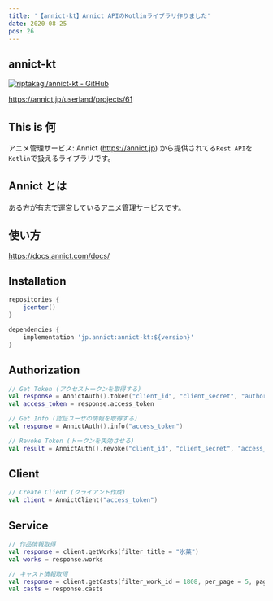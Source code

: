 ```yaml
---
title: '【annict-kt】Annict APIのKotlinライブラリ作りました'
date: 2020-08-25
pos: 26
---
```


## annict-kt
[![riptakagi/annict-kt - GitHub](https://gh-card.dev/repos/riptakagi/annict-kt.svg)](https://github.com/riptakagi/annict-kt)

https://annict.jp/userland/projects/61

## This is 何
アニメ管理サービス: Annict (https://annict.jp) から提供されてる`Rest API`を`Kotlin`で扱えるライブラリです。

## Annict とは
ある方が有志で運営しているアニメ管理サービスです。

## 使い方

https://docs.annict.com/docs/

## Installation
```gradle
repositories {
    jcenter()
}

dependencies {
    implementation 'jp.annict:annict-kt:${version}'
}
```

## Authorization

```kotlin
// Get Token (アクセストークンを取得する)
val response = AnnictAuth().token("client_id", "client_secret", "authorization_code"(default), "urn:ietf:wg:oauth:2.0:oob"(default), "code")
val access_token = response.access_token
```

```kotlin
// Get Info (認証ユーザの情報を取得する)
val response = AnnictAuth().info("access_token")
```

```kotlin
// Revoke Token (トークンを失効させる)
val result = AnnictAuth().revoke("client_id", "client_secret", "access_token")
```

## Client
```kotlin
// Create Client (クライアント作成)
val client = AnnictClient("access_token")
```

## Service

```kotlin
// 作品情報取得
val response = client.getWorks(filter_title = "氷菓")
val works = response.works
```

```kotlin
// キャスト情報取得
val response = client.getCasts(filter_work_id = 1808, per_page = 5, page = 5)
val casts = response.casts
```
